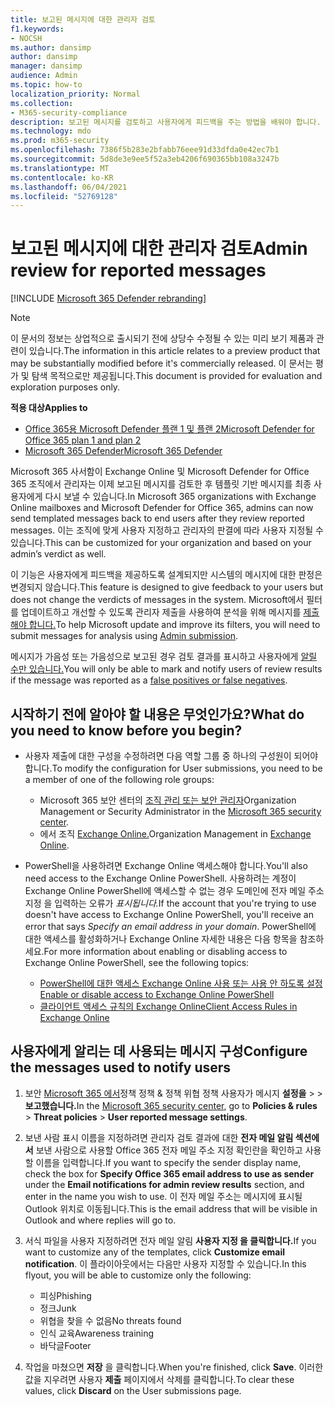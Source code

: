 ```yaml
---
title: 보고된 메시지에 대한 관리자 검토
f1.keywords:
- NOCSH
ms.author: dansimp
author: dansimp
manager: dansimp
audience: Admin
ms.topic: how-to
localization_priority: Normal
ms.collection:
- M365-security-compliance
description: 보고된 메시지를 검토하고 사용자에게 피드백을 주는 방법을 배워야 합니다.
ms.technology: mdo
ms.prod: m365-security
ms.openlocfilehash: 7386f5b283e2bfabb76eee91d33dfda0e42ec7b1
ms.sourcegitcommit: 5d8de3e9ee5f52a3eb4206f690365bb108a3247b
ms.translationtype: MT
ms.contentlocale: ko-KR
ms.lasthandoff: 06/04/2021
ms.locfileid: "52769128"
---
```

# <a name="admin-review-for-reported-messages"></a><span data-ttu-id="22f93-103">보고된 메시지에 대한 관리자 검토</span><span class="sxs-lookup"><span data-stu-id="22f93-103">Admin review for reported messages</span></span>

[!INCLUDE [Microsoft 365 Defender rebranding](../includes/microsoft-defender-for-office.md)]

> [!NOTE]
> <span data-ttu-id="22f93-104">이 문서의 정보는 상업적으로 출시되기 전에 상당수 수정될 수 있는 미리 보기 제품과 관련이 있습니다.</span><span class="sxs-lookup"><span data-stu-id="22f93-104">The information in this article relates to a preview product that may be substantially modified before it's commercially released.</span></span> <span data-ttu-id="22f93-105">이 문서는 평가 및 탐색 목적으로만 제공됩니다.</span><span class="sxs-lookup"><span data-stu-id="22f93-105">This document is provided for evaluation and exploration purposes only.</span></span>

<span data-ttu-id="22f93-106">**적용 대상**</span><span class="sxs-lookup"><span data-stu-id="22f93-106">**Applies to**</span></span>
- [<span data-ttu-id="22f93-107">Office 365용 Microsoft Defender 플랜 1 및 플랜 2</span><span class="sxs-lookup"><span data-stu-id="22f93-107">Microsoft Defender for Office 365 plan 1 and plan 2</span></span>](defender-for-office-365.md)
- [<span data-ttu-id="22f93-108">Microsoft 365 Defender</span><span class="sxs-lookup"><span data-stu-id="22f93-108">Microsoft 365 Defender</span></span>](../defender/microsoft-365-defender.md)

<span data-ttu-id="22f93-109">Microsoft 365 사서함이 Exchange Online 및 Microsoft Defender for Office 365 조직에서 관리자는 이제 보고된 메시지를 검토한 후 템플릿 기반 메시지를 최종 사용자에게 다시 보낼 수 있습니다.</span><span class="sxs-lookup"><span data-stu-id="22f93-109">In Microsoft 365 organizations with Exchange Online mailboxes and Microsoft Defender for Office 365, admins can now send templated messages back to end users after they review reported messages.</span></span> <span data-ttu-id="22f93-110">이는 조직에 맞게 사용자 지정하고 관리자의 판결에 따라 사용자 지정될 수 있습니다.</span><span class="sxs-lookup"><span data-stu-id="22f93-110">This can be customized for your organization and based on your admin’s verdict as well.</span></span>

<span data-ttu-id="22f93-111">이 기능은 사용자에게 피드백을 제공하도록 설계되지만 시스템의 메시지에 대한 판정은 변경되지 않습니다.</span><span class="sxs-lookup"><span data-stu-id="22f93-111">This feature is designed to give feedback to your users but does not change the verdicts of messages in the system.</span></span> <span data-ttu-id="22f93-112">Microsoft에서 필터를 업데이트하고 개선할 수 있도록 관리자 제출을 사용하여 분석을 위해 메시지를 [제출해야 합니다.](admin-submission.md)</span><span class="sxs-lookup"><span data-stu-id="22f93-112">To help Microsoft update and improve its filters, you will need to submit messages for analysis using [Admin submission](admin-submission.md).</span></span>

<span data-ttu-id="22f93-113">메시지가 가음성 또는 가음성으로 보고된 경우 검토 결과를 표시하고 사용자에게 [알릴 수만 있습니다.](report-false-positives-and-false-negatives.md)</span><span class="sxs-lookup"><span data-stu-id="22f93-113">You will only be able to mark and notify users of review results if the message was reported as a [false positives or false negatives](report-false-positives-and-false-negatives.md).</span></span>

## <a name="what-do-you-need-to-know-before-you-begin"></a><span data-ttu-id="22f93-114">시작하기 전에 알아야 할 내용은 무엇인가요?</span><span class="sxs-lookup"><span data-stu-id="22f93-114">What do you need to know before you begin?</span></span>

- <span data-ttu-id="22f93-115">사용자 제출에 대한 구성을 수정하려면 다음 역할 그룹 중 하나의 구성원이 되어야 합니다.</span><span class="sxs-lookup"><span data-stu-id="22f93-115">To modify the configuration for User submissions, you need to be a member of one of the following role groups:</span></span>
  - <span data-ttu-id="22f93-116">Microsoft 365 보안 센터의 [조직 관리 또는 보안 관리자](permissions-microsoft-365-security-center.md)</span><span class="sxs-lookup"><span data-stu-id="22f93-116">Organization Management or Security Administrator in the [Microsoft 365 security center](permissions-microsoft-365-security-center.md).</span></span>
  - <span data-ttu-id="22f93-117">에서 조직 [Exchange Online.](/Exchange/permissions-exo/permissions-exo)</span><span class="sxs-lookup"><span data-stu-id="22f93-117">Organization Management in [Exchange Online](/Exchange/permissions-exo/permissions-exo).</span></span>

- <span data-ttu-id="22f93-118">PowerShell을 사용하려면 Exchange Online 액세스해야 합니다.</span><span class="sxs-lookup"><span data-stu-id="22f93-118">You'll also need access to the Exchange Online PowerShell.</span></span> <span data-ttu-id="22f93-119">사용하려는 계정이 Exchange Online PowerShell에 액세스할 수 없는 경우 도메인에 전자 메일 주소 지정 을 입력하는 오류가 *표시됩니다.*</span><span class="sxs-lookup"><span data-stu-id="22f93-119">If the account that you're trying to use doesn't have access to Exchange Online PowerShell, you'll receive an error that says *Specify an email address in your domain*.</span></span> <span data-ttu-id="22f93-120">PowerShell에 대한 액세스를 활성화하거나 Exchange Online 자세한 내용은 다음 항목을 참조하세요.</span><span class="sxs-lookup"><span data-stu-id="22f93-120">For more information about enabling or disabling access to Exchange Online PowerShell, see the following topics:</span></span>
  - [<span data-ttu-id="22f93-121">PowerShell에 대한 액세스 Exchange Online 사용 또는 사용 안 하도록 설정</span><span class="sxs-lookup"><span data-stu-id="22f93-121">Enable or disable access to Exchange Online PowerShell</span></span>](/powershell/exchange/disable-access-to-exchange-online-powershell)
  - [<span data-ttu-id="22f93-122">클라이언트 액세스 규칙의 Exchange Online</span><span class="sxs-lookup"><span data-stu-id="22f93-122">Client Access Rules in Exchange Online</span></span>](/exchange/clients-and-mobile-in-exchange-online/client-access-rules/client-access-rules)

## <a name="configure-the-messages-used-to-notify-users"></a><span data-ttu-id="22f93-123">사용자에게 알리는 데 사용되는 메시지 구성</span><span class="sxs-lookup"><span data-stu-id="22f93-123">Configure the messages used to notify users</span></span>

1. <span data-ttu-id="22f93-124">보안 [Microsoft 365 에서](../defender/overview-security-center.md)정책 정책 & 정책 위협 정책 사용자가 메시지 **설정을** \>  \> **보고했습니다.**</span><span class="sxs-lookup"><span data-stu-id="22f93-124">In the [Microsoft 365 security center](../defender/overview-security-center.md), go to **Policies & rules** \> **Threat policies** \> **User reported message settings**.</span></span>

2. <span data-ttu-id="22f93-125">보낸 사람 표시 이름을 지정하려면 관리자 검토 결과에 대한 **전자 메일 알림 섹션에서** 보낸  사람으로 사용할 Office 365 전자 메일 주소 지정 확인란을 확인하고 사용할 이름을 입력합니다.</span><span class="sxs-lookup"><span data-stu-id="22f93-125">If you want to specify the sender display name, check the box for **Specify Office 365 email address to use as sender** under the **Email notifications for admin review results** section, and enter in the name you wish to use.</span></span> <span data-ttu-id="22f93-126">이 전자 메일 주소는 메시지에 표시될 Outlook 위치로 이동됩니다.</span><span class="sxs-lookup"><span data-stu-id="22f93-126">This is the email address that will be visible in Outlook and where replies will go to.</span></span>

3. <span data-ttu-id="22f93-127">서식 파일을 사용자 지정하려면 전자 메일 알림 **사용자 지정 을 클릭합니다.**</span><span class="sxs-lookup"><span data-stu-id="22f93-127">If you want to customize any of the templates, click **Customize email notification**.</span></span> <span data-ttu-id="22f93-128">이 플라이아웃에서는 다음만 사용자 지정할 수 있습니다.</span><span class="sxs-lookup"><span data-stu-id="22f93-128">In this flyout, you will be able to customize only the following:</span></span>
    - <span data-ttu-id="22f93-129">피싱</span><span class="sxs-lookup"><span data-stu-id="22f93-129">Phishing</span></span>
    - <span data-ttu-id="22f93-130">정크</span><span class="sxs-lookup"><span data-stu-id="22f93-130">Junk</span></span>
    - <span data-ttu-id="22f93-131">위협을 찾을 수 없음</span><span class="sxs-lookup"><span data-stu-id="22f93-131">No threats found</span></span>
    - <span data-ttu-id="22f93-132">인식 교육</span><span class="sxs-lookup"><span data-stu-id="22f93-132">Awareness training</span></span>
    - <span data-ttu-id="22f93-133">바닥글</span><span class="sxs-lookup"><span data-stu-id="22f93-133">Footer</span></span>

4. <span data-ttu-id="22f93-134">작업을 마쳤으면 **저장** 을 클릭합니다.</span><span class="sxs-lookup"><span data-stu-id="22f93-134">When you're finished, click **Save**.</span></span> <span data-ttu-id="22f93-135">이러한 값을 지우려면 사용자 **제출** 페이지에서 삭제를 클릭합니다.</span><span class="sxs-lookup"><span data-stu-id="22f93-135">To clear these values, click **Discard** on the User submissions page.</span></span>
